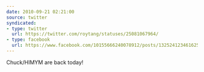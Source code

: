 ```yaml
---
date: 2010-09-21 02:21:00
source: twitter
syndicated:
- type: twitter
  url: https://twitter.com/roytang/statuses/25081067964/
- type: facebook
  url: https://www.facebook.com/10155666240078912/posts/132524123461625
---
```


Chuck/HIMYM are back today!